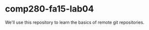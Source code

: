 comp280-fa15-lab04
==================

We'll use this repository to learn the basics of remote git repositories.
